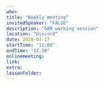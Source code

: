```yaml
---
who: 
title: "Weekly meeting"
invitedSpeaker: "FALSE"
description: "GAN working session"
location: "Discord"
date: 2020-07-17
startTime: "11:00"
endTime: "12:30"
onlinemeeting: 
link: 
extra: 
lessonFolder: 
---
```


